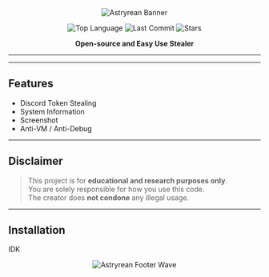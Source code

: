 <div align="center">
  
  <img src="https://capsule-render.vercel.app/api?type=waving&color=3a0ca3&height=200&section=header&text=Astryrean&fontSize=60&fontColor=ffffff" alt="Astryrean Banner" />

  <p>
    <img src="https://img.shields.io/github/languages/top/zakocord/Astryrean?color=8a0045&style=for-the-badge" alt="Top Language">
    <img src="https://img.shields.io/github/last-commit/zakocord/Astryrean?color=8a0045&style=for-the-badge" alt="Last Commit">
    <img src="https://img.shields.io/github/stars/zakocord/Astryrean?color=8a0045&style=for-the-badge" alt="Stars">
  </p>

  <p><strong>Open-source and Easy Use Stealer</strong></p>

</div>

---

---

## Features

- Discord Token Stealing
- System Information
- Screenshot
- Anti-VM / Anti-Debug 

---

## Disclaimer

> This project is for **educational and research purposes only**.  
> You are solely responsible for how you use this code.  
> The creator does **not condone** any illegal usage.

---

## Installation
IDK

<div align="center">
  <img src="https://capsule-render.vercel.app/api?type=waving&color=3a0ca3&height=200&section=footer&text=&fontSize=60&fontColor=ffffff" alt="Astryrean Footer Wave" />
</div>
